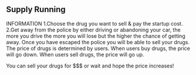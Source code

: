 ## Supply Running

INFORMATION
1.Choose the drug you want to sell & pay the startup cost.
2.Get away from the police by either driving or abandoning your car, the more you drive the more you will lose but the higher the chance of getting away.
Once you have escaped the police you will be able to sell your drugs.
The price of drugs is determined by users.
When users buy drugs, the price will go down.
When users sell drugs, the price will go up.

You can sell your drugs for $$$ or wait and hope the price increases! 
